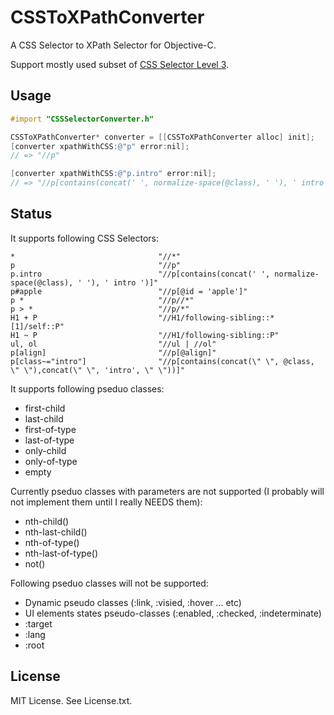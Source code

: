 # CSSToXPathConverter

A CSS Selector to XPath Selector for Objective-C. 

Support mostly used subset of  [CSS Selector Level 3](http://www.w3.org/TR/css3-selectors/).

## Usage

```objective-c
#import "CSSSelectorConverter.h"

CSSToXPathConverter* converter = [[CSSToXPathConverter alloc] init];
[converter xpathWithCSS:@"p" error:nil];
// => "//p"

[converter xpathWithCSS:@"p.intro" error:nil];
// => "//p[contains(concat(' ', normalize-space(@class), ' '), ' intro ')]"
```

## Status

It supports following CSS Selectors:

```
*                                "//*"
p                                "//p"
p.intro                          "//p[contains(concat(' ', normalize-space(@class), ' '), ' intro ')]"
p#apple                          "//p[@id = 'apple']"
p *                              "//p//*"
p > *                            "//p/*"
H1 + P                           "//H1/following-sibling::*[1]/self::P"
H1 ~ P                           "//H1/following-sibling::P"
ul, ol                           "//ul | //ol"
p[align]                         "//p[@align]"
p[class~="intro"]                "//p[contains(concat(\" \", @class, \" \"),concat(\" \", 'intro', \" \"))]"
```

It supports following pseduo classes:

- first-child
- last-child
- first-of-type
- last-of-type
- only-child
- only-of-type
- empty

Currently pseduo classes with parameters are not supported (I probably will not implement them until I really NEEDS them):

- nth-child()
- nth-last-child()
- nth-of-type() 
- nth-last-of-type()
- not()

Following pseduo classes will not be supported:

- Dynamic pseudo classes (:link, :visied, :hover ... etc)
- UI elements states pseudo-classes (:enabled, :checked, :indeterminate)
- :target
- :lang
- :root

## License

MIT License. See License.txt.